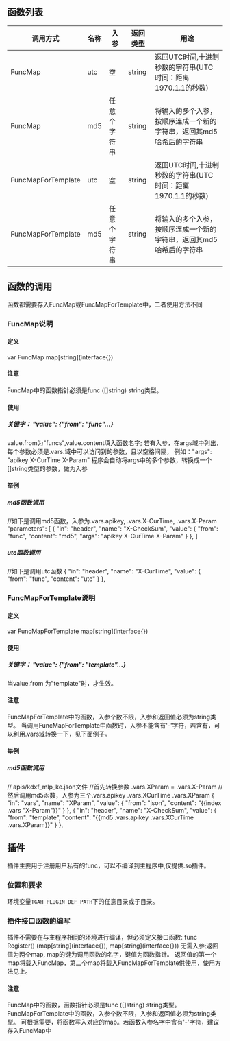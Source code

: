 ## 函数列表
| 调用方式     | 名称           | 入参  | 返回类型 | 用途     |
| -------------  | ----- | --------  | -------- | -------- |
| FuncMap | utc | 空 | string | 返回UTC时间,十进制秒数的字符串(UTC时间：距离1970.1.1的秒数)
| FuncMap | md5 | 任意个字符串 | string | 将输入的多个入参，按顺序连成一个新的字符串，返回其md5哈希后的字符串
| FuncMapForTemplate | utc | 空 | string | 返回UTC时间,十进制秒数的字符串(UTC时间：距离1970.1.1的秒数)
| FuncMapForTemplate | md5 | 任意个字符串 | string | 将输入的多个入参，按顺序连成一个新的字符串，返回其md5哈希后的字符串

## 函数的调用
函数都需要存入FuncMap或FuncMapForTemplate中，二者使用方法不同
### FuncMap说明
#### 定义
var FuncMap map\[string](interface{})
#### 注意
FuncMap中的函数指针必须是func ([]string) string类型。
#### 使用
##### 关键字：  "value": \{"from": "func"...}
value.from为"funcs",value.content填入函数名字;
若有入参，在args域中列出，每个参数必须是.vars.域中可以访问到的参数，且以空格间隔， 例如："args": "apikey X-CurTime X-Param"
程序会自动将args中的多个参数，转换成一个[]string类型的参数，做为入参
#### 举例
##### md5函数调用
//如下是调用md5函数，入参为.vars.apikey, .vars.X-CurTime, .vars.X-Param
  "parameters": [
    {
      "in": "header",
      "name": "X-CheckSum",
      "value": {
        "from": "func",
        "content": "md5",
        "args": "apikey X-CurTime X-Param"
      }
    },
]
##### utc函数调用
//如下是调用utc函数
    {
      "in": "header",
      "name": "X-CurTime",
      "value": {
        "from": "func",
        "content": "utc"
      }
    },
### FuncMapForTemplate说明
#### 定义
var FuncMapForTemplate map\[string](interface{})
#### 使用
##### 关键字： "value": \{"from": "template"...}
当value.from 为"template"时，才生效。
#### 注意
FuncMapForTemplate中的函数，入参个数不限，入参和返回值必须为string类型。
当调用FuncMapForTemplate中函数时，入参不能含有'-'字符，若含有，可以利用.vars域转换一下，见下面例子。
#### 举例
##### md5函数调用
// apis/kdxf_mlp_ke.json文件
//首先转换参数 .vars.XParam = .vars.X-Param
//然后调用md5函数，入参为三个.vars.apikey .vars.XCurTime .vars.XParam
    {
      "in": "vars",
      "name": "XParam",
      "value": {
        "from": "json",
        "content": "{{index .vars \"X-Param\"}}"
      }
    },
    {
      "in": "header",
      "name": "X-CheckSum",
      "value": {
        "from": "template",
        "content": "{{md5 .vars.apikey .vars.XCurTime .vars.XParam}}"
      }
    },
## 插件
插件主要用于注册用户私有的func，可以不编译到主程序中,仅提供.so插件。
### 位置和要求
环境变量`TGAH_PLUGIN_DEF_PATH`下的任意目录或子目录。
### 插件接口函数的编写
插件不需要在与主程序相同的环境进行编译，但必须定义接口函数:
func Register() (map\[string](interface{}), map\[string](interface{}))
无需入参;返回值为两个map, map的键为调用函数的名字，键值为函数指针。
返回值的第一个map将载入FuncMap，第二个map将载入FuncMapForTemplate供使用，使用方法见上。
#### 注意
FuncMap中的函数，函数指针必须是func ([]string) string类型。
FuncMapForTemplate中的函数，入参个数不限，入参和返回值必须为string类型。
可根据需要，将函数写入对应的map。若函数入参名字中含有'-'字符，建议存入FuncMap中
